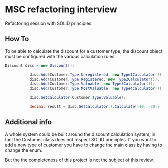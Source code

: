 # MSC refactoring interview
Refactoring session with SOLID principles

## How To
To be able to calculate the discount for a customer type, the discount object 
must be configured with the various calculation rules.

 ```csharp
 Discount disc = new Discount();

            disc.Add(Customer.Type.Unregistered, new Type1Calculator());
            disc.Add(Customer.Type.Registered, new Type2Calculator());
            disc.Add(Customer.Type.Valuable, new Type3Calculator());
            disc.Add(Customer.Type.MostValuable, new Type4Calculator());

            disc.SetCalculator(Customer.Type.Valuable);

            decimal result = disc.GetCalculator().Calculate(-10, -20);
```

## Additional info
A whole system could be built around the discount calculation system, in fact the Customer class does not respect SOLID principles. If you want to add a new type of customer you have to change the main class by having to change the enum.

But the the completeness of this project is not the subject of this review.